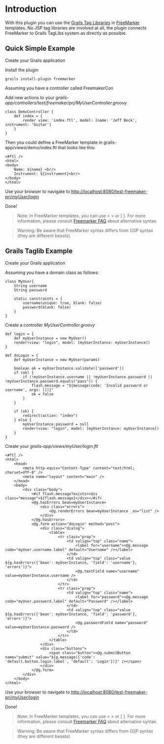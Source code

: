 # Introduction

With this plugin you can use the
[Grails Tag Libraries](http://grails.org/doc/latest/guide/single.html#6.3%20Tag%20Libraries) in
[FreeMarker](http://freemarker.sourceforge.net/) templates. No JSP tag libraries are involved at
all, the plugin connects FreeMarker to Grails TagLibs system as directly as possible.

## Quick Simple Example

Create your Grails application

Install the plugin

	grails install-plugin freemarker

Assuming you have a controller called FreemakerCon

Add new actions to your *grails-app/controllers/test/freemaker/prj/MyUserController.groovy*

	class DemoController {
		def index = {
			render view: 'index.ftl', model: [name: 'Jeff Beck', instrument: 'Guitar']
		}
	}  

Then you could define a FreeMarker template in grails-app/views/demo/index.ftl that looks like this:

	<#ftl />
	<html>
	<body>
		Name: ${name} <br/>
		Instrument: ${instrument}<br/>
	</body>
	</html>

Use your browser to navigate to [http://localhost:8080/test-freemaker-prj/myUser/login]()

Done!

>Note:
>In FreeMarker templates, you can use < > or \[ ]. For more information, please consult <a href="http://freemarker.sourceforge.net/docs/app_faq.html#faq_alternative_syntax">Freemarker FAQ</a> about alternative syntax.

>Warning:
>Be aware that FreeMarker syntax differs from GSP syntax (they are different beasts).

## Grails Taglib Example

Create your Grails application

Assuming you have a domain class as follows:

	class MyUser{
		String username
		String password

		static constraints = {
			username(unique: true, blank: false)
			password(blank: false)
		}
	}

Create a controller *MyUserController.groovy*

	def login = {
		def myUserInstance = new MyUser()
		render(view: "login", model: [myUserInstance: myUserInstance])
	}

	def doLogin = {
		def myUserInstance = new MyUser(params)
 
		boolean ok = myUserInstance.validate(['password']) 
		if (ok) {
			if (!myUserInstance.username || !myUserInstance.password || !myUserInstance.password.equals("pass")) {
				flash.message = "${message(code: 'Invalid password or username', args: [])}"
				ok = false
			}
		}

		if (ok) {
			redirect(action: "index")
		} else {
			myUserInstance.password = null
			render(view: "login", model: [myUserInstance: myUserInstance])
		}
	}

Create your *grails-app/views/myUser/login.ftl*

	<#ftl />
	<html>
		<head>
			<meta http-equiv="Content-Type" content="text/html; charset=UTF-8" />
			<meta name="layout" content="main" />
		</head>
		<body>
			<div class="body">
				<#if flash.message?exists><div class="message">${flash.message}</div></#if>
				<@g.hasErrors bean=myUserInstance>
					<div class="errors">
						<@g.renderErrors bean=myUserInstance _as="list" />
					</div>
				</@g.hasErrors> 
				<@g.form action="doLogin" method="post">
					<div class="dialog">
						<table>
							<tr class="prop">
								<td valign="top" class="name">
									<label for="username"><@g.message code="myUser.username.label" default="Username" /></label>
								</td>
								<td valign="top" class="value ${g.hasErrors({'bean': myUserInstance, 'field': 'username'}, 'errors')}">
									<@g.textField name="username" value=myUserInstance.username />
								</td>
							</tr>	  
							<tr class="prop">
								<td valign="top" class="name">
									<label for="password"><@g.message code="myUser.password.label" default="Password" /></label>
								</td>
								<td valign="top" class="value ${g.hasErrors({'bean': myUserInstance, 'field': 'password'}, 'errors')}">
									<@g.passwordField name="password" value=myUserInstance.password />
								</td>
							</tr>
						</table>
					</div>
					<div class="buttons">
						<span class="button"><@g.submitButton name="submit" value="${g.message({'code': 'default.button.login.label', 'default': 'Login'})}" /></span>
					</div>
				</@g.form>
			</div>
		</body>
	</html>

Use your browser to navigate to [http://localhost:8080/test-freemaker-prj/myUser/login]()

Done!

>Note:
>In FreeMarker templates, you can use < > or \[ ]. For more information, please consult <a href="http://freemarker.sourceforge.net/docs/app_faq.html#faq_alternative_syntax">Freemarker FAQ</a> about alternative syntax.

>Warning:
>Be aware that FreeMarker syntax differs from GSP syntax (they are different beasts).
